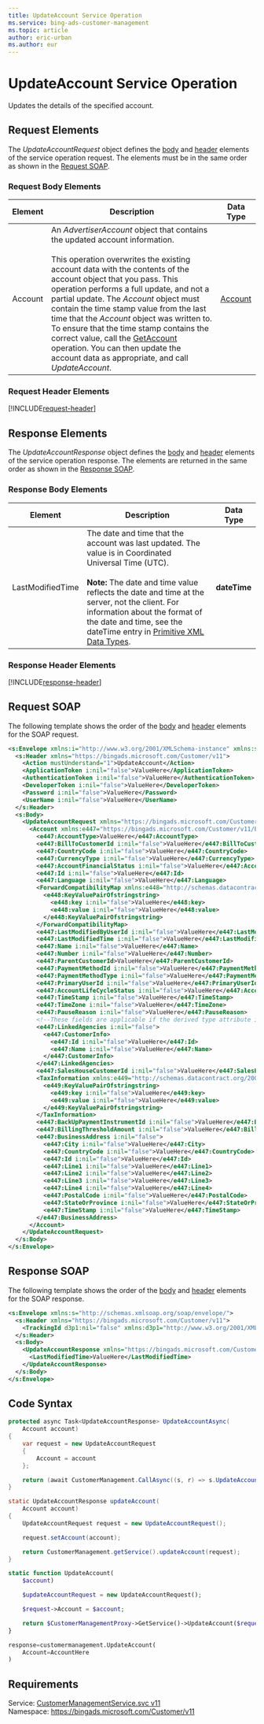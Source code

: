 ```yaml
---
title: UpdateAccount Service Operation
ms.service: bing-ads-customer-management
ms.topic: article
author: eric-urban
ms.author: eur
---
```

# UpdateAccount Service Operation
Updates the details of the specified account.

## <a name="request"></a>Request Elements
The *UpdateAccountRequest* object defines the [body](#request-body) and [header](#request-header) elements of the service operation request. The elements must be in the same order as shown in the [Request SOAP](#request-soap). 

### <a name="request-body"></a>Request Body Elements

|Element|Description|Data Type|
|-----------|---------------|-------------|
|<a name="account"></a>Account|An *AdvertiserAccount* object that contains the updated account information.<br /><br />This operation overwrites the existing account data with the contents of the account object that you pass. This operation performs a full update, and not a partial update. The *Account* object must contain the time stamp value from the last time that the *Account* object was written to. To ensure that the time stamp contains the correct value, call the [GetAccount](../customer-management/getaccount.md) operation. You can then update the account data as appropriate, and call *UpdateAccount*.|[Account](account.md)|

### <a name="request-header"></a>Request Header Elements
[!INCLUDE[request-header](./includes/request-header.md)]

## <a name="response"></a>Response Elements
The *UpdateAccountResponse* object defines the [body](#response-body) and [header](#response-header) elements of the service operation response. The elements are returned in the same order as shown in the [Response SOAP](#response-soap).

### <a name="response-body"></a>Response Body Elements

|Element|Description|Data Type|
|-----------|---------------|-------------|
|<a name="lastmodifiedtime"></a>LastModifiedTime|The date and time that the account was last updated. The value is in Coordinated Universal Time (UTC).<br/><br/>**Note:** The date and time value reflects the date and time at the server, not the client. For information about the format of the date and time, see the dateTime entry in [Primitive XML Data Types](https://go.microsoft.com/fwlink/?linkid=859198).|**dateTime**|

### <a name="response-header"></a>Response Header Elements
[!INCLUDE[response-header](./includes/response-header.md)]

## <a name="request-soap"></a>Request SOAP
The following template shows the order of the [body](#request-body) and [header](#request-header) elements for the SOAP request.

```xml
<s:Envelope xmlns:i="http://www.w3.org/2001/XMLSchema-instance" xmlns:s="http://schemas.xmlsoap.org/soap/envelope/">
  <s:Header xmlns="https://bingads.microsoft.com/Customer/v11">
    <Action mustUnderstand="1">UpdateAccount</Action>
    <ApplicationToken i:nil="false">ValueHere</ApplicationToken>
    <AuthenticationToken i:nil="false">ValueHere</AuthenticationToken>
    <DeveloperToken i:nil="false">ValueHere</DeveloperToken>
    <Password i:nil="false">ValueHere</Password>
    <UserName i:nil="false">ValueHere</UserName>
  </s:Header>
  <s:Body>
    <UpdateAccountRequest xmlns="https://bingads.microsoft.com/Customer/v11">
      <Account xmlns:e447="https://bingads.microsoft.com/Customer/v11/Entities" i:nil="false" i:type="-- derived type specified here with the appropriate prefix --">
        <e447:AccountType>ValueHere</e447:AccountType>
        <e447:BillToCustomerId i:nil="false">ValueHere</e447:BillToCustomerId>
        <e447:CountryCode i:nil="false">ValueHere</e447:CountryCode>
        <e447:CurrencyType i:nil="false">ValueHere</e447:CurrencyType>
        <e447:AccountFinancialStatus i:nil="false">ValueHere</e447:AccountFinancialStatus>
        <e447:Id i:nil="false">ValueHere</e447:Id>
        <e447:Language i:nil="false">ValueHere</e447:Language>
        <ForwardCompatibilityMap xmlns:e448="http://schemas.datacontract.org/2004/07/System.Collections.Generic" i:nil="false">
          <e448:KeyValuePairOfstringstring>
            <e448:key i:nil="false">ValueHere</e448:key>
            <e448:value i:nil="false">ValueHere</e448:value>
          </e448:KeyValuePairOfstringstring>
        </ForwardCompatibilityMap>
        <e447:LastModifiedByUserId i:nil="false">ValueHere</e447:LastModifiedByUserId>
        <e447:LastModifiedTime i:nil="false">ValueHere</e447:LastModifiedTime>
        <e447:Name i:nil="false">ValueHere</e447:Name>
        <e447:Number i:nil="false">ValueHere</e447:Number>
        <e447:ParentCustomerId>ValueHere</e447:ParentCustomerId>
        <e447:PaymentMethodId i:nil="false">ValueHere</e447:PaymentMethodId>
        <e447:PaymentMethodType i:nil="false">ValueHere</e447:PaymentMethodType>
        <e447:PrimaryUserId i:nil="false">ValueHere</e447:PrimaryUserId>
        <e447:AccountLifeCycleStatus i:nil="false">ValueHere</e447:AccountLifeCycleStatus>
        <e447:TimeStamp i:nil="false">ValueHere</e447:TimeStamp>
        <e447:TimeZone i:nil="false">ValueHere</e447:TimeZone>
        <e447:PauseReason i:nil="false">ValueHere</e447:PauseReason>
        <!--These fields are applicable if the derived type attribute is set to AdvertiserAccount-->
        <e447:LinkedAgencies i:nil="false">
          <e447:CustomerInfo>
            <e447:Id i:nil="false">ValueHere</e447:Id>
            <e447:Name i:nil="false">ValueHere</e447:Name>
          </e447:CustomerInfo>
        </e447:LinkedAgencies>
        <e447:SalesHouseCustomerId i:nil="false">ValueHere</e447:SalesHouseCustomerId>
        <TaxInformation xmlns:e449="http://schemas.datacontract.org/2004/07/System.Collections.Generic" i:nil="false">
          <e449:KeyValuePairOfstringstring>
            <e449:key i:nil="false">ValueHere</e449:key>
            <e449:value i:nil="false">ValueHere</e449:value>
          </e449:KeyValuePairOfstringstring>
        </TaxInformation>
        <e447:BackUpPaymentInstrumentId i:nil="false">ValueHere</e447:BackUpPaymentInstrumentId>
        <e447:BillingThresholdAmount i:nil="false">ValueHere</e447:BillingThresholdAmount>
        <e447:BusinessAddress i:nil="false">
          <e447:City i:nil="false">ValueHere</e447:City>
          <e447:CountryCode i:nil="false">ValueHere</e447:CountryCode>
          <e447:Id i:nil="false">ValueHere</e447:Id>
          <e447:Line1 i:nil="false">ValueHere</e447:Line1>
          <e447:Line2 i:nil="false">ValueHere</e447:Line2>
          <e447:Line3 i:nil="false">ValueHere</e447:Line3>
          <e447:Line4 i:nil="false">ValueHere</e447:Line4>
          <e447:PostalCode i:nil="false">ValueHere</e447:PostalCode>
          <e447:StateOrProvince i:nil="false">ValueHere</e447:StateOrProvince>
          <e447:TimeStamp i:nil="false">ValueHere</e447:TimeStamp>
        </e447:BusinessAddress>
      </Account>
    </UpdateAccountRequest>
  </s:Body>
</s:Envelope>
```

## <a name="response-soap"></a>Response SOAP
The following template shows the order of the [body](#response-body) and [header](#response-header) elements for the SOAP response.

```xml
<s:Envelope xmlns:s="http://schemas.xmlsoap.org/soap/envelope/">
  <s:Header xmlns="https://bingads.microsoft.com/Customer/v11">
    <TrackingId d3p1:nil="false" xmlns:d3p1="http://www.w3.org/2001/XMLSchema-instance">ValueHere</TrackingId>
  </s:Header>
  <s:Body>
    <UpdateAccountResponse xmlns="https://bingads.microsoft.com/Customer/v11">
      <LastModifiedTime>ValueHere</LastModifiedTime>
    </UpdateAccountResponse>
  </s:Body>
</s:Envelope>
```

## <a name="example"></a>Code Syntax
```csharp
protected async Task<UpdateAccountResponse> UpdateAccountAsync(
	Account account)
{
	var request = new UpdateAccountRequest
	{
		Account = account
	};

	return (await CustomerManagement.CallAsync((s, r) => s.UpdateAccountAsync(r), request));
}
```
```java
static UpdateAccountResponse updateAccount(
	Account account)
{
	UpdateAccountRequest request = new UpdateAccountRequest();

	request.setAccount(account);

	return CustomerManagement.getService().updateAccount(request);
}
```
```php
static function UpdateAccount(
	$account)

	$updateAccountRequest = new UpdateAccountRequest();

	$request->Account = $account;

	return $CustomerManagementProxy->GetService()->UpdateAccount($request);
}
```
```python
response=customermanagement.UpdateAccount(
	Account=AccountHere
)
```

## Requirements
Service: [CustomerManagementService.svc v11](https://clientcenter.api.bingads.microsoft.com/Api/CustomerManagement/v11/CustomerManagementService.svc)  
Namespace: https://bingads.microsoft.com/Customer/v11  

